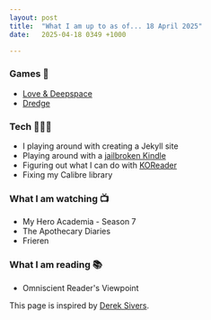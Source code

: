 ```yaml
---
layout: post
title:  "What I am up to as of... 18 April 2025"
date:   2025-04-18 0349 +1000

---
```


### Games 🎲
- [Love &amp; Deepspace](https://loveanddeepspace.infoldgames.com/en-EN/m/home)
- [Dredge](https://apps.apple.com/au/app/dredge/id6526463862)

### Tech 👩🏻‍💻
- I playing around with creating a Jekyll site
- Playing around with a [jailbroken Kindle](https://youtu.be/Qtk7ERwlIAk?si=NgkZuB3vEx8M3O-j)
- Figuring out what I can do with [KOReader](https://koreader.rocks/user_guide/)
- Fixing my Calibre library

### What I am watching 📺
- My Hero Academia - Season 7
- The Apothecary Diaries
- Frieren

### What I am reading 📚
- Omniscient Reader's Viewpoint

This page is inspired by [Derek Sivers](https://sivers.org/nowff).